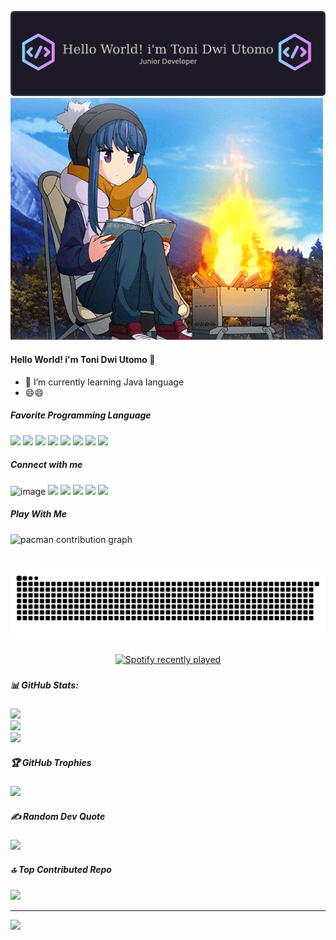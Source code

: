 

![toni dwi utomo](img/github-header-banner.png)
![santai](img/1_MfPRCOniW3SPY7Mqc9FjxQ.gif)

#### Hello World! i'm Toni Dwi Utomo 👋
<!--
**tonidwi/tonidwi** is a ✨ _special_ ✨ repository because its `README.md` (this file) appears on your GitHub profile.

Here are some ideas to get you started:

- 🔭 I’m currently working on ...
- 🌱 I’m currently learning ...
- 👯 I’m looking to collaborate on ...
- 🤔 I’m looking for help with ...
- 💬 Ask me about ...
- 📫 How to reach me: ...
- 😄 Pronouns: ...
- ⚡ Fun fact: ...
-->
- 🌱 I’m currently learning Java language
- 😄😄

##### Favorite Programming Language

<img src="https://img.shields.io/badge/HTML5-E34F26?style=for-the-badge&logo=html5&logoColor=white" /> <img src="https://img.shields.io/badge/CSS3-1572B6?style=for-the-badge&logo=css3&logoColor=white" /> <img src="https://img.shields.io/badge/JavaScript-323330?style=for-the-badge&logo=javascript&logoColor=F7DF1E" /> <img src="https://img.shields.io/badge/Go-00ADD8?style=for-the-badge&logo=go&logoColor=white" /> <img src="https://img.shields.io/badge/Python-FFD43B?style=for-the-badge&logo=python&logoColor=blue" /> <img src="https://img.shields.io/badge/java-%23ED8B00.svg?style=for-the-badge&logo=openjdk&logoColor=white" /> <img src="https://img.shields.io/badge/bootstrap-%238511FA.svg?style=for-the-badge&logo=bootstrap&logoColor=white" /> <img src="https://img.shields.io/badge/spring-%236DB33F.svg?style=for-the-badge&logo=spring&logoColor=white" />

##### Connect with me

![image](https://img.shields.io/badge/Instagram-E4405F?style=for-the-badge&logo=instagram&logoColor=white) ![](https://img.shields.io/badge/LinkedIn-0077B5?style=for-the-badge&logo=linkedin&logoColor=white) ![](https://img.shields.io/badge/X-000000?style=for-the-badge&logo=x&logoColor=white) ![](https://img.shields.io/badge/WhatsApp-25D366?style=for-the-badge&logo=WhatsApp&logoColor=white) ![](https://img.shields.io/badge/-Sololearn-3a464b?style=for-the-badge&logo=Sololearn&logoColor=white) ![](https://img.shields.io/badge/Reddit-FF4500?style=for-the-badge&logo=reddit&logoColor=white)


##### Play With Me

<picture>
  <source media="(prefers-color-scheme: dark)" srcset="https://raw.githubusercontent.com/tonidwi/tonidwi/output/pacman-contribution-graph-dark.svg">
  <source media="(prefers-color-scheme: light)" srcset="https://raw.githubusercontent.com/tonidwi/tonidwi/output/pacman-contribution-graph.svg">
  <img alt="pacman contribution graph" src="https://raw.githubusercontent.com/tonidwi/tonidwi/output/pacman-contribution-graph.svg">
</picture>

###

<br clear="both">

<img src="https://raw.githubusercontent.com/tonidwi/tonidwi/output/snake.svg" alt="Snake animation" />

###

<div align="center">
  <a href="https://open.spotify.com/user/1rhf2mbcvz59n24f0qhbnhj36">
    <img src="https://spotify-recently-played-readme.vercel.app/api?user=1rhf2mbcvz59n24f0qhbnhj36&count=5&unique=true" alt="Spotify recently played"  />
  </a>
</div>

###
##### 📊 GitHub Stats:
![](https://github-readme-stats.vercel.app/api?username=tonidwi&theme=dark&hide_border=false&include_all_commits=true&count_private=false)<br/>
![](https://nirzak-streak-stats.vercel.app/?user=tonidwi&theme=dark&hide_border=false)<br/>
![](https://github-readme-stats.vercel.app/api/top-langs/?username=tonidwi&theme=dark&hide_border=false&include_all_commits=true&count_private=false&layout=compact)

##### 🏆 GitHub Trophies
![](https://github-profile-trophy.vercel.app/?username=tonidwi&theme=radical&no-frame=false&no-bg=false&margin-w=4)

##### ✍️ Random Dev Quote
![](https://quotes-github-readme.vercel.app/api?type=horizontal&theme=radical)

##### 🔝 Top Contributed Repo
![](https://github-contributor-stats.vercel.app/api?username=tonidwi&limit=5&theme=dark&combine_all_yearly_contributions=true)

---
[![](https://visitcount.itsvg.in/api?id=tonidwi&icon=0&color=0)](https://visitcount.itsvg.in)


